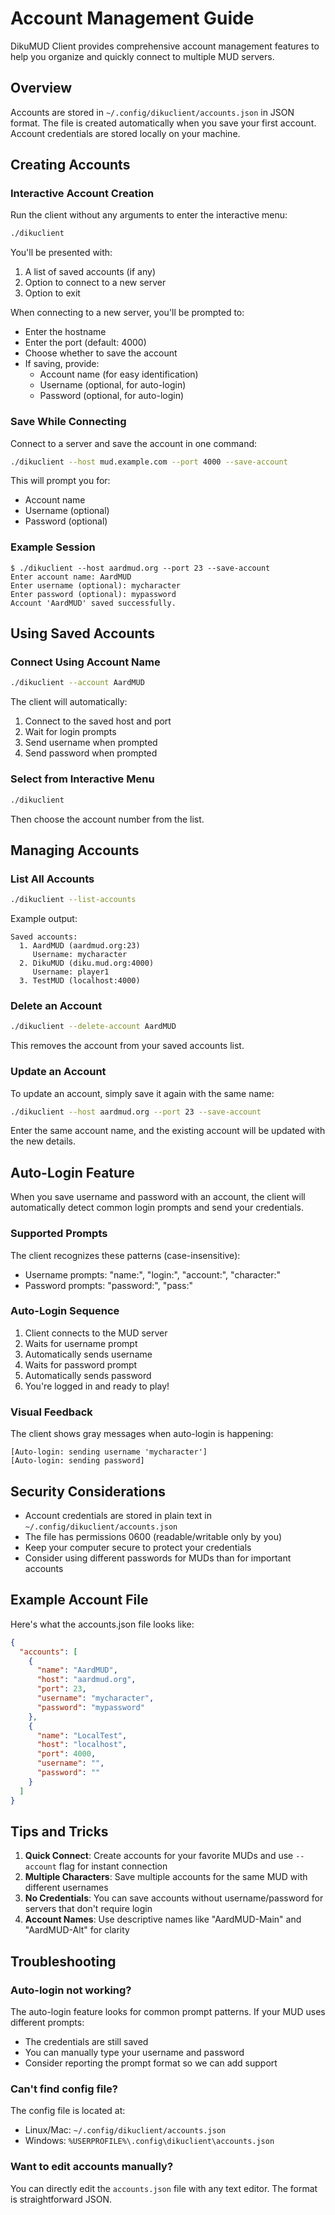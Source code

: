 # Account Management Guide

DikuMUD Client provides comprehensive account management features to help you organize and quickly connect to multiple MUD servers.

## Overview

Accounts are stored in `~/.config/dikuclient/accounts.json` in JSON format. The file is created automatically when you save your first account. Account credentials are stored locally on your machine.

## Creating Accounts

### Interactive Account Creation

Run the client without any arguments to enter the interactive menu:

```bash
./dikuclient
```

You'll be presented with:
1. A list of saved accounts (if any)
2. Option to connect to a new server
3. Option to exit

When connecting to a new server, you'll be prompted to:
- Enter the hostname
- Enter the port (default: 4000)
- Choose whether to save the account
- If saving, provide:
  - Account name (for easy identification)
  - Username (optional, for auto-login)
  - Password (optional, for auto-login)

### Save While Connecting

Connect to a server and save the account in one command:

```bash
./dikuclient --host mud.example.com --port 4000 --save-account
```

This will prompt you for:
- Account name
- Username (optional)
- Password (optional)

### Example Session

```
$ ./dikuclient --host aardmud.org --port 23 --save-account
Enter account name: AardMUD
Enter username (optional): mycharacter
Enter password (optional): mypassword
Account 'AardMUD' saved successfully.
```

## Using Saved Accounts

### Connect Using Account Name

```bash
./dikuclient --account AardMUD
```

The client will automatically:
1. Connect to the saved host and port
2. Wait for login prompts
3. Send username when prompted
4. Send password when prompted

### Select from Interactive Menu

```bash
./dikuclient
```

Then choose the account number from the list.

## Managing Accounts

### List All Accounts

```bash
./dikuclient --list-accounts
```

Example output:
```
Saved accounts:
  1. AardMUD (aardmud.org:23)
     Username: mycharacter
  2. DikuMUD (diku.mud.org:4000)
     Username: player1
  3. TestMUD (localhost:4000)
```

### Delete an Account

```bash
./dikuclient --delete-account AardMUD
```

This removes the account from your saved accounts list.

### Update an Account

To update an account, simply save it again with the same name:

```bash
./dikuclient --host aardmud.org --port 23 --save-account
```

Enter the same account name, and the existing account will be updated with the new details.

## Auto-Login Feature

When you save username and password with an account, the client will automatically detect common login prompts and send your credentials.

### Supported Prompts

The client recognizes these patterns (case-insensitive):
- Username prompts: "name:", "login:", "account:", "character:"
- Password prompts: "password:", "pass:"

### Auto-Login Sequence

1. Client connects to the MUD server
2. Waits for username prompt
3. Automatically sends username
4. Waits for password prompt
5. Automatically sends password
6. You're logged in and ready to play!

### Visual Feedback

The client shows gray messages when auto-login is happening:
```
[Auto-login: sending username 'mycharacter']
[Auto-login: sending password]
```

## Security Considerations

- Account credentials are stored in plain text in `~/.config/dikuclient/accounts.json`
- The file has permissions 0600 (readable/writable only by you)
- Keep your computer secure to protect your credentials
- Consider using different passwords for MUDs than for important accounts

## Example Account File

Here's what the accounts.json file looks like:

```json
{
  "accounts": [
    {
      "name": "AardMUD",
      "host": "aardmud.org",
      "port": 23,
      "username": "mycharacter",
      "password": "mypassword"
    },
    {
      "name": "LocalTest",
      "host": "localhost",
      "port": 4000,
      "username": "",
      "password": ""
    }
  ]
}
```

## Tips and Tricks

1. **Quick Connect**: Create accounts for your favorite MUDs and use `--account` flag for instant connection
2. **Multiple Characters**: Save multiple accounts for the same MUD with different usernames
3. **No Credentials**: You can save accounts without username/password for servers that don't require login
4. **Account Names**: Use descriptive names like "AardMUD-Main" and "AardMUD-Alt" for clarity

## Troubleshooting

### Auto-login not working?

The auto-login feature looks for common prompt patterns. If your MUD uses different prompts:
- The credentials are still saved
- You can manually type your username and password
- Consider reporting the prompt format so we can add support

### Can't find config file?

The config file is located at:
- Linux/Mac: `~/.config/dikuclient/accounts.json`
- Windows: `%USERPROFILE%\.config\dikuclient\accounts.json`

### Want to edit accounts manually?

You can directly edit the `accounts.json` file with any text editor. The format is straightforward JSON.
